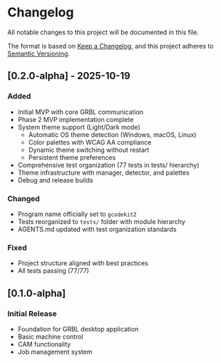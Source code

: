 # Changelog

All notable changes to this project will be documented in this file.

The format is based on [Keep a Changelog](https://keepachangelog.com/en/1.0.0/),
and this project adheres to [Semantic Versioning](https://semver.org/spec/v2.0.0.html).

## [0.2.0-alpha] - 2025-10-19

### Added
- Initial MVP with core GRBL communication
- Phase 2 MVP implementation complete
- System theme support (Light/Dark mode)
  - Automatic OS theme detection (Windows, macOS, Linux)
  - Color palettes with WCAG AA compliance
  - Dynamic theme switching without restart
  - Persistent theme preferences
- Comprehensive test organization (77 tests in tests/ hierarchy)
- Theme infrastructure with manager, detector, and palettes
- Debug and release builds

### Changed
- Program name officially set to `gcodekit2`
- Tests reorganized to `tests/` folder with module hierarchy
- AGENTS.md updated with test organization standards

### Fixed
- Project structure aligned with best practices
- All tests passing (77/77)

## [0.1.0-alpha]

### Initial Release
- Foundation for GRBL desktop application
- Basic machine control
- CAM functionality
- Job management system
